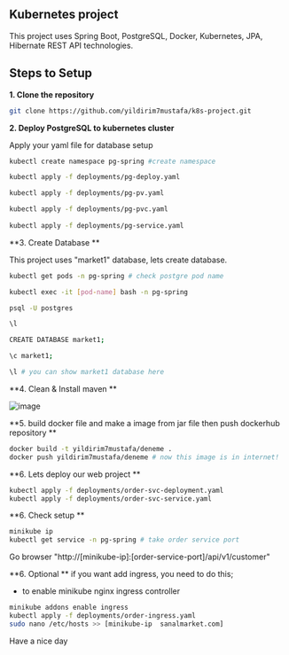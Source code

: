 ## Kubernetes project
This project uses Spring Boot, PostgreSQL, Docker, Kubernetes, JPA, Hibernate REST API technologies.

## Steps to Setup

**1. Clone the repository**

```bash
git clone https://github.com/yildirim7mustafa/k8s-project.git
```

**2. Deploy PostgreSQL to kubernetes cluster**

Apply your yaml file for database setup

```bash
kubectl create namespace pg-spring #create namespace 

kubectl apply -f deployments/pg-deploy.yaml

kubectl apply -f deployments/pg-pv.yaml

kubectl apply -f deployments/pg-pvc.yaml
	
kubectl apply -f deployments/pg-service.yaml
```

**3. Create Database **

This project uses "market1" database, lets create database.

```bash
kubectl get pods -n pg-spring # check postgre pod name 

kubectl exec -it [pod-name] bash -n pg-spring

psql -U postgres

\l

CREATE DATABASE market1;

\c market1;

\l # you can show market1 database here
```

**4. Clean & Install maven **

![image](https://github.com/yildirim7mustafa/k8s-project/assets/72528911/3f8cdbca-9f80-4a80-94fd-00378f24167b)

**5. build docker file and make a image from jar file then push dockerhub repository **

```bash
docker build -t yildirim7mustafa/deneme .
docker push yildirim7mustafa/deneme # now this image is in internet! 
```
**6. Lets deploy our web project **
```bash
kubectl apply -f deployments/order-svc-deployment.yaml
kubectl apply -f deployments/order-svc-service.yaml
```
**6. Check setup **
```bash
minikube ip
kubectl get service -n pg-spring # take order service port
```
Go browser "http://[minikube-ip]:[order-service-port]/api/v1/customer"

**6. Optional **
if you want add ingress, you need to do this;
- to enable minikube nginx ingress controller
```bash
minikube addons enable ingress
kubectl apply -f deployments/order-ingress.yaml
sudo nano /etc/hosts >> [minikube-ip  sanalmarket.com]
```
Have a nice day
